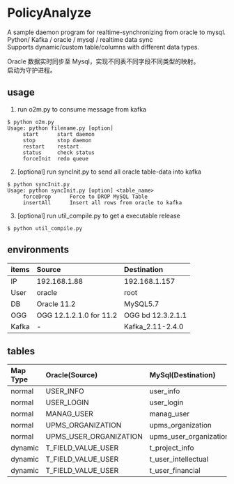 # PolicyAnalyze
<p>
A sample daemon program for realtime-synchronizing from oracle to mysql.<br>
Python/ Kafka / oracle / mysql / realtime data sync<br>
Supports dynamic/custom table/columns with different data types.
</p>
<p>
Oracle 数据实时同步至 Mysql，实现不同表不同字段不同类型的映射。<br>
启动为守护进程。
</p>

## usage
1. run o2m.py to consume message from kafka
```shell script
$ python o2m.py
Usage: python filename.py [option]
	 start 		start daemon
	 stop 		stop daemon
	 restart 	restart
	 status 	check status
	 forceInit 	redo queue
```

2. [optional] run syncInit.py to send all oracle table-data into kafka
```shell script
$ python syncInit.py 
Usage: python syncInit.py [option] <table_name>
	 forceDrop 		Force to DROP MySQL Table
	 insertAll 		Insert all rows from oracle to kafka
```

3. [optional] run util_compile.py to get a executable release
```shell script
$ python util_compile.py
```

## environments
|items| Source | Destination |
|:----|:----|:----|
|IP|192.168.1.88|192.168.1.157|
|User| oracle | root |
|DB|Oracle 11.2|MySQL5.7|
|OGG| OGG 12.1.2.1.0 for 11.2 | OGG bd	12.3.2.1.1 |
|Kafka| - | Kafka_2.11-2.4.0 |

## tables
|Map Type| Oracle(Source) | MySql(Destination) |
|:----|:----|:----|
|normal| USER_INFO | user_info |
|normal| USER_LOGIN | user_login |
|normal| MANAG_USER | manag_user |
|normal| UPMS_ORGANIZATION | upms_organization |
|normal| UPMS_USER_ORGANIZATION | upms_user_organization |
|dynamic| T_FIELD_VALUE_USER | t_project_info |
|dynamic| T_FIELD_VALUE_USER | t_user_intellectual |
|dynamic| T_FIELD_VALUE_USER | t_user_financial |
